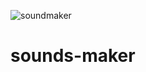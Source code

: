 ![soundmaker](https://user-images.githubusercontent.com/71837699/119236036-868d4c80-bb35-11eb-81ff-3ba16095a941.png)
# sounds-maker
